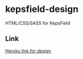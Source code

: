 # kepsfield-design
HTML/CSS/SASS for KepsField

## Link
[Heroku link for design](https://kepsfield-design.herokuapp.com/)
